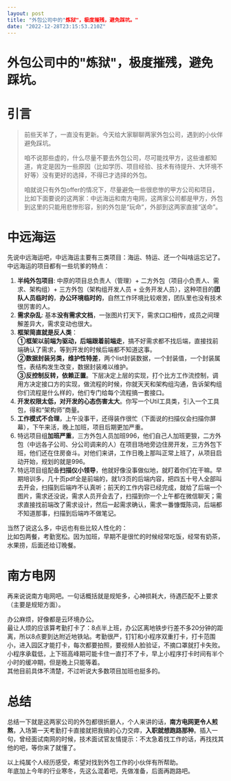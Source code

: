 ```yaml
---
layout: post
title: "外包公司中的"炼狱"，极度摧残，避免踩坑。"
date: "2022-12-28T23:15:53.210Z"
---
```

外包公司中的"炼狱"，极度摧残，避免踩坑。
=====================

引言
==

> 前些天羊了，一直没有更新。今天给大家聊聊两家外包公司，遇到的小伙伴避免踩坑。
> 
> 咱不说那些虚的，什么尽量不要去外包公司，尽可能找甲方，这些谁都知道，肯定是因为一些原因（比如学历、项目经验、技术有待提升、大环境不好等）没有更好的选择，不得已才选择的外包。
> 
> 咱就说只有外包offer的情况下，尽量避免一些很悲惨的甲方公司和项目， 比如下面要说的这两家：中远海运和南方电网，这两家公司都是甲方，外包到这里的只能用悲惨形容，别的外包是“玩命”，外部到这两家直接“送命”。

中远海运
====

先说中远海运吧，中远海运主要有三类项目：海运、特运、还一个叫啥运忘记了。  
中远海运的项目都有一些坑爹的特点：

1.  **半纯外包项目**: 中原的项目总负责人（管理）+ 二方外包（项目小负责人、需求、架构组）+ 三方外包（架构组开发人员 + 业务开发人员），这种项目的**团队人员临时的**，**办公环境临时的**，自然工作环境比较艰苦，团队里也没有技术很厉害的人。
2.  **需求杂乱**: 基本**没有需求文档**，一张图片打天下，需求口口相传，成员之间理解差异大，需求变动也很大。
3.  **框架简直就是反人类**：  
    **①框架以前端为驱动，后端跟着前端走**，搞不好需求都不找后端，直接找前端确认了需求，等到开发的时候后端都不知道这事。  
    **②数据封装另类，维护性特差**，两个list封装数据，一个封装值，一个封装属性，表结构发生改变，数据封装难以维护。  
    **③反控制反转，依赖正置**。下层决定上层的实现，打个比方工作流控制，调用方决定接口方的实现，做流程的时候，你就天天和架构组沟通，告诉架构组你们流程是什么样的，他们专门给每个流程搞一套接口。
4.  **开发权限太低，对开发的心态伤害太大**。你写一个Util工具类，引入一个工具包，得和“架构师”商量。
5.  **工作模式不合理**，上午没事干，还得装作很忙（下面说的扫描仪会扫描你屏幕），下午来活，晚上加班，项目后期更加严重。
6.  特远项目组**加班严重**，三方外包人员加班996，他们自己人加班更狠，二方外包（中远各子公司、分公司调来的人）在项目场地旁边住房开发，三方外包下班，他们还在住房奋斗。对他们来讲，工作日晚上那叫正常上班了，从项目启动开始，规划的就是996。
7.  特远项目组配备**扫描仪小领导**，他就好像没事做似地，就盯着你们在干嘛。早期培训多，几十页pdf全是前端的，就1/3页的后端内容，把四五十号人全部叫去开会，扫描到后端咋不认真听；前天的工作内容已经完成，就给了后端一个图片，需求还没说，需求人员开会去了，扫描到你一个上午都在微信聊天；需求直接找前端改了需求设计，然后一起需求确认，需求一番慷慨陈词，后端都不知道那事，扫描到后端咋不做笔记。

当然了说这么多，中远也有些比较人性化的：  
比如包两餐，考勤宽松。因为加班，早期不是很忙的时候经常吃饭，经常有奶茶，水果捞，后面还给订晚餐。

南方电网
====

再来说说南方电网吧。一句话概括就是规矩多，心神损耗大，待遇匹配不上要求（主要是规矩方面）。

办公麻烦，好像都是云环境办公。  
最让人烦的应该算考勤打卡了：8点半上班，办公区离地铁步行差不多20分钟的距离，所以8点要到达附近地铁站。考勤很严，钉钉和小程序双重打卡，打卡范围小，进入园区才能打卡，每次都要拍照，要视频人脸验证，不摘口罩就打卡失败。小程序承载低，上下班高峰期可能卡住一直打不了卡，早上小程序打卡时间有半个小时的缓冲期，但是晚上只能等着。  
其他目前具体不清楚，不过听说大多数项目加班也挺多的。

总结
==

总结一下就是这两家公司的外包都很折磨人，个人来讲的话，**南方电网更令人煎熬**，入场第一天考勤打卡直接就把我搞的心力交瘁，**入职就想跑路那种**。插入一句，曾经面试南网的时候，技术面试官友情提示：不太急着找工作的话，再找找其他的吧，等你来了就懂了。

以上纯属个人经历感受，希望对找到外包工作的小伙伴有所帮助。  
年底加上今年的行业寒冬，先这么混着吧，先做准备，后面再跑路吧。